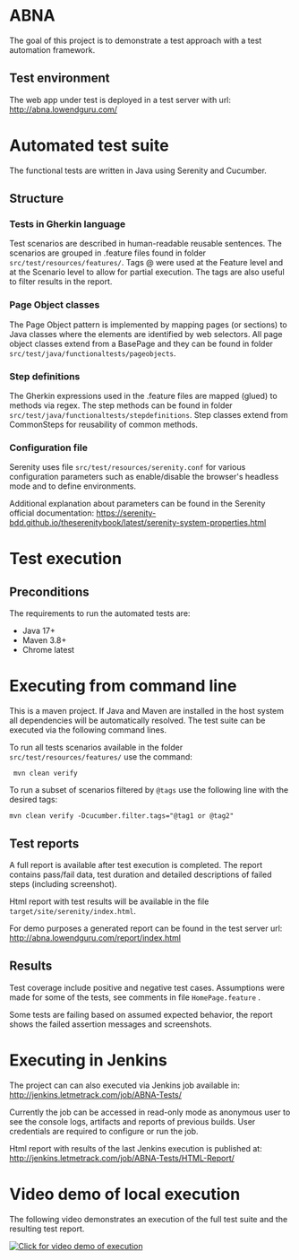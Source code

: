 # ABNA
The goal of this project is to demonstrate a test approach with a test automation framework.

## Test environment
The web app under test is deployed in a test server with url: http://abna.lowendguru.com/

# Automated test suite
The functional tests are written in Java using Serenity and Cucumber.

## Structure

### Tests in Gherkin language
Test scenarios are described in human-readable reusable sentences. The scenarios are grouped in .feature files found in folder `src/test/resources/features/`. Tags @ were used at the Feature level and at the Scenario level to allow for partial execution. The tags are also useful to filter results in the report.

### Page Object classes
The Page Object pattern is implemented by mapping pages (or sections) to Java classes where the elements are identified by web selectors. All page object classes extend from a BasePage and they can be found in folder `src/test/java/functionaltests/pageobjects`.

### Step definitions
The Gherkin expressions used in the .feature files are mapped (glued) to methods via regex. The step methods can be found in folder `src/test/java/functionaltests/stepdefinitions`. Step classes extend from CommonSteps for reusability of common methods.

### Configuration file
Serenity uses file `src/test/resources/serenity.conf` for various configuration parameters such as enable/disable the browser's headless mode and to define environments.

Additional explanation about parameters can be found in the Serenity official documentation: https://serenity-bdd.github.io/theserenitybook/latest/serenity-system-properties.html 

# Test execution
## Preconditions
The requirements to run the automated tests are:
- Java 17+
- Maven 3.8+
- Chrome latest

# Executing from command line
This is a maven project. If Java and Maven are installed in the host system all dependencies will be automatically resolved. The test suite can be executed via the following command lines.

To run all tests scenarios available in the folder `src/test/resources/features/` use the command:

` mvn clean verify`

To run a subset of scenarios filtered by `@tags` use the following line with the desired tags:

`mvn clean verify -Dcucumber.filter.tags="@tag1 or @tag2"`

## Test reports

A full report is available after test execution is completed. The report contains pass/fail data, test duration and detailed descriptions of failed steps (including screenshot).

Html report with test results will be available in the file `target/site/serenity/index.html`.

For demo purposes a generated report can be found in the test server url: http://abna.lowendguru.com/report/index.html 

## Results

Test coverage include positive and negative test cases. Assumptions were made for some of the tests, see comments in file `HomePage.feature` .

Some tests are failing based on assumed expected behavior, the report shows the failed assertion messages and screenshots. 

# Executing in Jenkins

The project can can also executed via Jenkins job available in: http://jenkins.letmetrack.com/job/ABNA-Tests/

Currently the job can be accessed in read-only mode as anonymous user to see the console logs, artifacts and reports of previous builds. User credentials are required to configure or run the job.

Html report with results of the last Jenkins execution is published at: http://jenkins.letmetrack.com/job/ABNA-Tests/HTML-Report/ 

# Video demo of local execution
The following video demonstrates an execution of the full test suite and the resulting test report.

[![Click for video demo of execution](https://img.youtube.com/vi/FSHKn-_1m5g/0.jpg)](https://youtu.be/FSHKn-_1m5g "Demo video")
